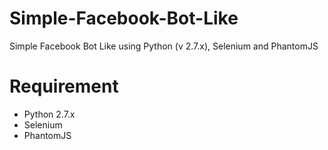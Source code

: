 # Simple-Facebook-Bot-Like
Simple Facebook Bot Like using Python (v 2.7.x), Selenium and PhantomJS

# Requirement
- Python 2.7.x
- Selenium
- PhantomJS
